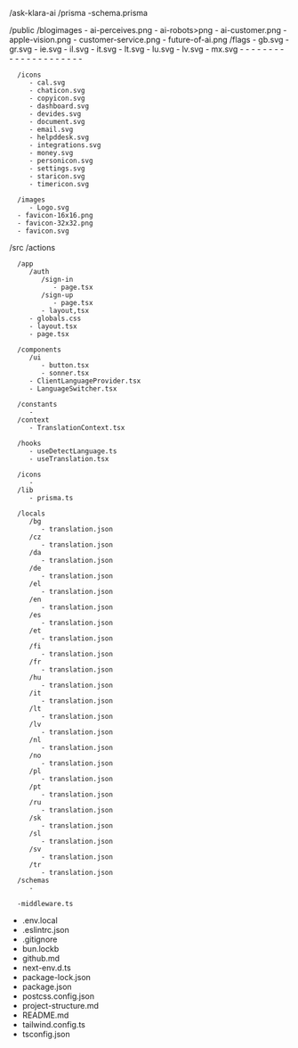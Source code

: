 /ask-klara-ai
   /prisma
      -schema.prisma

   /public
      /blogimages
         - ai-perceives.png
         - ai-robots>png
         - ai-customer.png
         - apple-vision.png
         - customer-service.png
         - future-of-ai.png
      /flags
         - gb.svg
         - gr.svg
         - ie.svg
         - il.svg
         - it.svg
         - lt.svg
         - lu.svg
         - lv.svg
         - mx.svg
         - 
         - 
         - 
         - 
         - 
         - 
         - 
         - 
         - 
         - 
         - 
         - 
         - 
         - 
         - 
         - 
         - 
         - 
         - 
         - 
         - 

      /icons
         - cal.svg
         - chaticon.svg
         - copyicon.svg
         - dashboard.svg
         - devides.svg
         - document.svg
         - email.svg
         - helpddesk.svg
         - integrations.svg
         - money.svg
         - personicon.svg
         - settings.svg
         - staricon.svg
         - timericon.svg
      
      /images
         - Logo.svg
      - favicon-16x16.png
      - favicon-32x32.png
      - favicon.svg

   /src
      /actions
      
      /app
         /auth
            /sign-in
               - page.tsx
            /sign-up
               - page.tsx
            - layout,tsx
         - globals.css 
         - layout.tsx 
         - page.tsx

      /components
         /ui 
            - button.tsx
            - sonner.tsx
         - ClientLanguageProvider.tsx
         - LanguageSwitcher.tsx
      
      /constants
         - 
      /context
         - TranslationContext.tsx 

      /hooks
         - useDetectLanguage.ts
         - useTranslation.tsx

      /icons
         - 
      /lib
         - prisma.ts

      /locals 
         /bg 
            - translation.json
         /cz 
            - translation.json
         /da 
            - translation.json
         /de 
            - translation.json
         /el 
            - translation.json
         /en 
            - translation.json
         /es 
            - translation.json
         /et 
            - translation.json
         /fi 
            - translation.json
         /fr 
            - translation.json
         /hu 
            - translation.json
         /it 
            - translation.json
         /lt 
            - translation.json
         /lv 
            - translation.json
         /nl 
            - translation.json
         /no 
            - translation.json
         /pl 
            - translation.json
         /pt 
            - translation.json
         /ru 
            - translation.json
         /sk 
            - translation.json
         /sl 
            - translation.json
         /sv 
            - translation.json
         /tr 
            - translation.json
      /schemas
         - 

      -middleware.ts
      
   - .env.local
   - .eslintrc.json
   - .gitignore
   - bun.lockb
   - github.md
   - next-env.d.ts
   - package-lock.json
   - package.json
   - postcss.config.json
   - project-structure.md
   - README.md
   - tailwind.config.ts
   - tsconfig.json
